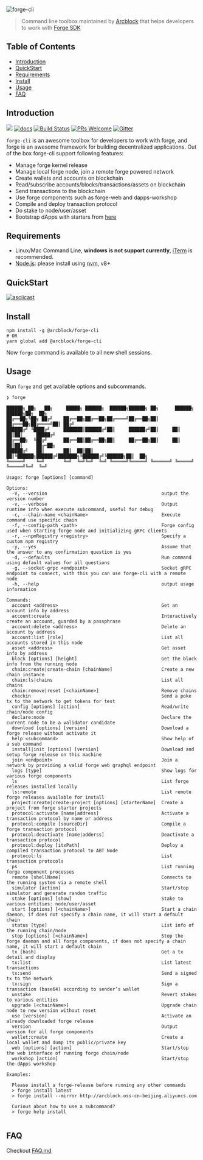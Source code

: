 ![forge-cli](https://www.arcblock.io/.netlify/functions/badge/?text=Forge%20CLI)

> Command line toolbox maintained by [Arcblock](https://www.arcblock.io) that helps developers to work with [Forge SDK](https://docs.arcblock.io/forge/latest/)

## Table of Contents

- [Introduction](#introduction)
- [QuickStart](#quickstart)
- [Requirements](#requirements)
- [Install](#install)
- [Usage](#usage)
- [FAQ](#faq)

## Introduction

[![](https://img.shields.io/npm/v/@arcblock/forge-cli.svg?label=forge-cli&style=flat-square)](https://www.npmjs.com/package/@arcblock/forge-cli)
[![docs](https://img.shields.io/badge/powered%20by-arcblock-green.svg?style=flat-square)](https://docs.arcblock.io/forge/latest/tools/forge_cli.html)
[![Build Status](https://img.shields.io/travis/com/arcblock/forge-cli?style=flat-square)](https://travis-ci.com/arcblock/forge-cli)
[![PRs Welcome](https://img.shields.io/badge/PRs-welcome-brightgreen.svg?style=flat-square)](http://makeapullrequest.com)
[![Gitter](https://img.shields.io/gitter/room/ArcBlock/community?style=flat-square&color=%234cb696)](https://gitter.im/ArcBlock/community?utm_source=badge&utm_medium=badge&utm_campaign=pr-badge)

`forge-cli` is an awesome toolbox for developers to work with forge, and forge is an awesome framework for building decentralized applications. Out of the box forge-cli support following features:

- Manage forge kernel release
- Manage local forge node, join a remote forge powered network
- Create wallets and accounts on blockchain
- Read/subscribe accounts/blocks/transactions/assets on blockchain
- Send transactions to the blockchain
- Use forge components such as forge-web and dapps-workshop
- Compile and deploy transaction protocol
- Do stake to node/user/asset
- Bootstrap dApps with starters from [here](https://github.com/ArcBlock/forge-dapp-starters)

## Requirements

- Linux/Mac Command Line, **windows is not support currently**, [iTerm](http://www.iterm2.com/) is recommended.
- [Node.js](https://nodejs.org/): please install using [nvm](https://github.com/creationix/nvm), v8+

## QuickStart

[![asciicast](https://asciinema.org/a/253439.svg)](https://asciinema.org/a/253439)

## Install

```shell
npm install -g @arcblock/forge-cli
# OR
yarn global add @arcblock/forge-cli
```

Now `forge` command is available to all new shell sessions.

## Usage

Run `forge` and get available options and subcommands.

```terminal
❯ forge

██████╗ ██╗   ██╗     █████╗ ██████╗  ██████╗██████╗ ██╗      ██████╗  ██████╗██╗  ██╗
██╔══██╗╚██╗ ██╔╝    ██╔══██╗██╔══██╗██╔════╝██╔══██╗██║     ██╔═══██╗██╔════╝██║ ██╔╝
██████╔╝ ╚████╔╝     ███████║██████╔╝██║     ██████╔╝██║     ██║   ██║██║     █████╔╝ 
██╔══██╗  ╚██╔╝      ██╔══██║██╔══██╗██║     ██╔══██╗██║     ██║   ██║██║     ██╔═██╗ 
██████╔╝   ██║       ██║  ██║██║  ██║╚██████╗██████╔╝███████╗╚██████╔╝╚██████╗██║  ██╗
╚═════╝    ╚═╝       ╚═╝  ╚═╝╚═╝  ╚═╝ ╚═════╝╚═════╝ ╚══════╝ ╚═════╝  ╚═════╝╚═╝  ╚═╝
                                                                                      
Usage: forge [options] [command]

Options:
  -V, --version                                          output the version number
  -v, --verbose                                          Output runtime info when execute subcommand, useful for debug
  -c, --chain-name <chainName>                           Execute command use specific chain
  -f, --config-path <path>                               Forge config used when starting forge node and initializing gRPC clients
  -r, --npmRegistry <registry>                           Specify a custom npm registry
  -y, --yes                                              Assume that the answer to any confirmation question is yes
  -d, --defaults                                         Run command using default values for all questions
  -g, --socket-grpc <endpoint>                           Socket gRPC endpoint to connect, with this you can use forge-cli with a remote node
  -h, --help                                             output usage information

Commands:
  account <address>                                      Get an account info by address
  account:create                                         Interactively create an account, guarded by a passphrase
  account:delete <address>                               Delete an account by address
  account:list [role]                                    List all accounts stored in this node
  asset <address>                                        Get asset info by address
  block [options] [height]                               Get the block info from the running node
  chain:create|create-chain [chainName]                  Create a new chain instance
  chain:ls|chains                                        List all chains
  chain:remove|reset [<chainName>]                       Remove chains
  checkin                                                Send a poke tx to the network to get tokens for test
  config [options] [action]                              Read/write chain/node config
  declare:node                                           Declare the current node to be a validator candidate
  download [options] [version]                           Download a forge release without activate it
  help <subcommand>                                      Show help of a sub command
  install|init [options] [version]                       Download and setup forge release on this machine
  join <endpoint>                                        Join a network by providing a valid forge web graphql endpoint
  logs [type]                                            Show logs for various forge components
  ls                                                     List forge releases installed locally
  ls:remote                                              List remote forge releases available for install
  project:create|create-project [options] [starterName]  Create a project from forge starter projects
  protocol:activate [name|address]                       Activate a transaction protocol by name or address
  protocol:compile [sourceDir]                           Compile a forge transaction protocol
  protocol:deactivate [name|adderss]                     Deactivate a transaction protocol
  protocol:deploy [itxPath]                              Deploy a compiled transaction protocol to ABT Node
  protocol:ls                                            List transaction protocols
  ps                                                     List running forge component processes
  remote [shellName]                                     Connects to the running system via a remote shell
  simulator [action]                                     Start/stop simulator and generate random traffic
  stake [options] [show]                                 Stake to various entities: node/user/asset
  start [options] [<chainName>]                          Start a chain daemon, if does not specify a chain name, it will start a default chain
  status [type]                                          List info of the running chain/node
  stop [options] [<chainName>]                           Stop the forge daemon and all forge components, if does not specify a chain name, it will start a default chain
  tx [hash]                                              Get a tx detail and display
  tx:list                                                List latest transactions
  tx:send                                                Send a signed tx to the network
  tx:sign                                                Sign a transaction (base64) according to sender’s wallet
  unstake                                                Revert stakes to various entities
  upgrade [<chainName>]                                  Upgrade chain node to new version without reset
  use [version]                                          Activate an already downloaded forge release
  version                                                Output version for all forge components
  wallet:create                                          Create a local wallet and dump its public/private key
  web [options] [action]                                 Start/stop the web interface of running forge chain/node
  workshop [action]                                      Start/stop the dApps workshop

Examples:

  Please install a forge-release before running any other commands
  > forge install latest
  > forge install --mirror http://arcblock.oss-cn-beijing.aliyuncs.com

  Curious about how to use a subcommand?
  > forge help install
  

```

## FAQ

Checkout [FAQ.md](./docs/FAQ.md)
